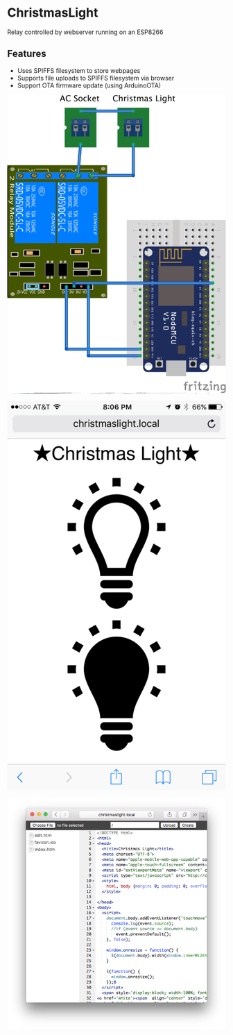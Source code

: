 # ChristmasLight
Relay controlled by webserver running on an ESP8266

## Features

 - Uses SPIFFS filesystem to store webpages
 - Supports file uploads to SPIFFS filesystem via browser
 - Support OTA firmware update (using ArduinoOTA)

![Circuit](/images/circuit_bb.png)

![webpage](/images/screenshot.png)

![File uploads](/images/edit.png)
